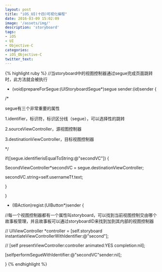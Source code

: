 ```yaml
---
layout: post
title: "iOS_UI(十四)可视化编程"
date: 2016-03-09 15:02:09
image: '/assets/img/'
description: 'storyboard'
tags:
- iOS
- UI
- Objective-C
categories:
- iOS_Objective-C
twitter_text:
---
```


{% highlight ruby %}
//当storyboard中的视图控制器通过segue完成页面跳转时，此方法就会被执行

- (void)prepareForSegue:(UIStoryboardSegue*)segue sender:(id)sender {

/*

segue有三个非常重要的属性

1.identifier，标识符，标识区分线（segue），可以选择性的跳转

2.sourceViewController，源视图控制器

3.destinationViewController，目标视图控制器

*/

if([segue.identifierisEqualToString:@"secondVC"]) {

SecondViewController*secondVC = segue.destinationViewController;

secondVC.string=self.usernameTf.text;

}

}

- (IBAction)regist:(UIButton*)sender {

//每一个视图控制器都有一个属性叫storyboard，可以找到当前视图控制交由哪个故事板管理，并且故事板可以通过storyboardID来找到加到其内部的视图控制器

//    UIViewController *controller = [self.storyboard instantiateViewControllerWithIdentifier:@"second"];

//    [self presentViewController:controller animated:YES completion:nil];

[selfperformSegueWithIdentifier:@"secondVC"sender:nil];

}
{% endhighlight %}
